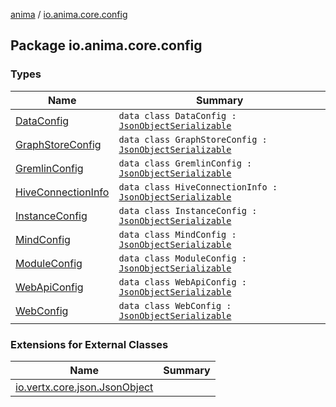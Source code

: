 [anima](../index.md) / [io.anima.core.config](./index.md)

## Package io.anima.core.config

### Types

| Name | Summary |
|---|---|
| [DataConfig](-data-config/index.md) | `data class DataConfig : `[`JsonObjectSerializable`](../io.anima/-json-object-serializable/index.md) |
| [GraphStoreConfig](-graph-store-config/index.md) | `data class GraphStoreConfig : `[`JsonObjectSerializable`](../io.anima/-json-object-serializable/index.md) |
| [GremlinConfig](-gremlin-config/index.md) | `data class GremlinConfig : `[`JsonObjectSerializable`](../io.anima/-json-object-serializable/index.md) |
| [HiveConnectionInfo](-hive-connection-info/index.md) | `data class HiveConnectionInfo : `[`JsonObjectSerializable`](../io.anima/-json-object-serializable/index.md) |
| [InstanceConfig](-instance-config/index.md) | `data class InstanceConfig : `[`JsonObjectSerializable`](../io.anima/-json-object-serializable/index.md) |
| [MindConfig](-mind-config/index.md) | `data class MindConfig : `[`JsonObjectSerializable`](../io.anima/-json-object-serializable/index.md) |
| [ModuleConfig](-module-config/index.md) | `data class ModuleConfig : `[`JsonObjectSerializable`](../io.anima/-json-object-serializable/index.md) |
| [WebApiConfig](-web-api-config/index.md) | `data class WebApiConfig : `[`JsonObjectSerializable`](../io.anima/-json-object-serializable/index.md) |
| [WebConfig](-web-config/index.md) | `data class WebConfig : `[`JsonObjectSerializable`](../io.anima/-json-object-serializable/index.md) |

### Extensions for External Classes

| Name | Summary |
|---|---|
| [io.vertx.core.json.JsonObject](io.vertx.core.json.-json-object/index.md) |  |

